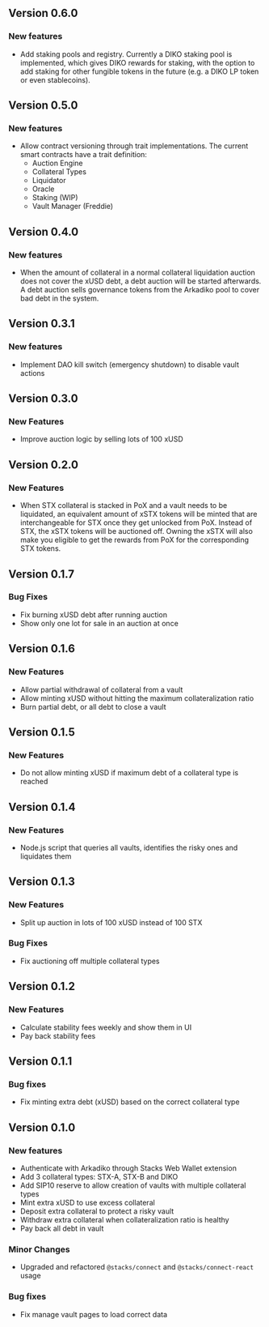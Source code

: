 ## Version 0.6.0

### New features

- Add staking pools and registry. Currently a DIKO staking pool is implemented, which gives DIKO rewards for staking, with the option to add staking for other fungible tokens in the future (e.g. a DIKO LP token or even stablecoins).

## Version 0.5.0

### New features

- Allow contract versioning through trait implementations. The current smart contracts have a trait definition:
  - Auction Engine
  - Collateral Types
  - Liquidator
  - Oracle
  - Staking (WIP)
  - Vault Manager (Freddie)

## Version 0.4.0

### New features

- When the amount of collateral in a normal collateral liquidation auction does not cover the xUSD debt, a debt auction will be started afterwards. A debt auction sells governance tokens from the Arkadiko pool to cover bad debt in the system.

## Version 0.3.1

### New features

- Implement DAO kill switch (emergency shutdown) to disable vault actions

## Version 0.3.0

### New Features

- Improve auction logic by selling lots of 100 xUSD

## Version 0.2.0

### New Features

- When STX collateral is stacked in PoX and a vault needs to be liquidated, an equivalent amount of xSTX tokens will be minted that are interchangeable for STX once they get unlocked from PoX. Instead of STX, the xSTX tokens will be auctioned off. Owning the xSTX will also make you eligible to get the rewards from PoX for the corresponding STX tokens.

## Version 0.1.7

### Bug Fixes

- Fix burning xUSD debt after running auction
- Show only one lot for sale in an auction at once

## Version 0.1.6

### New Features

- Allow partial withdrawal of collateral from a vault
- Allow minting xUSD without hitting the maximum collateralization ratio
- Burn partial debt, or all debt to close a vault

## Version 0.1.5

### New Features

- Do not allow minting xUSD if maximum debt of a collateral type is reached

## Version 0.1.4

### New Features

- Node.js script that queries all vaults, identifies the risky ones and liquidates them

## Version 0.1.3

### New Features

- Split up auction in lots of 100 xUSD instead of 100 STX

### Bug Fixes

- Fix auctioning off multiple collateral types

## Version 0.1.2

### New Features

- Calculate stability fees weekly and show them in UI
- Pay back stability fees

## Version 0.1.1

### Bug fixes

- Fix minting extra debt (xUSD) based on the correct collateral type

## Version 0.1.0

### New features

- Authenticate with Arkadiko through Stacks Web Wallet extension
- Add 3 collateral types: STX-A, STX-B and DIKO
- Add SIP10 reserve to allow creation of vaults with multiple collateral types
- Mint extra xUSD to use excess collateral
- Deposit extra collateral to protect a risky vault
- Withdraw extra collateral when collateralization ratio is healthy
- Pay back all debt in vault

### Minor Changes

- Upgraded and refactored `@stacks/connect` and `@stacks/connect-react` usage

### Bug fixes

- Fix manage vault pages to load correct data
